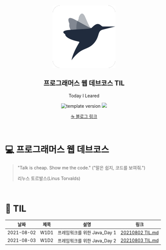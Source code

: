 <br/>
<p align="middle" >
  <img width="200px;" src="./src/images/prgms-logo.png"/>
</p>
<h2 align="middle">프로그래머스 웹 데브코스 TIL</h2>
<p align="middle">Today I Leared</p>
<p align="middle">
  <img src="https://img.shields.io/badge/version-1.0.0-blue?style=flat-square" alt="template version"/>
  <img src="https://img.shields.io/badge/language-md-md.svg?style=flat-square"/>
</p>

<p align="middle">
  <a href="https://cse0518.github.io">☕ 블로그 링크</a>  
</p>

<br/>

# 💻 프로그래머스 웹 데브코스

> "Talk is cheap. Show me the code."
> ("말은 쉽지, 코드를 보여줘.")
>
> 리누스 토르발스(Linus Torvalds)

<br/>

# 🚀 TIL

|날짜|제목|설명|링크|
|---|---|---|---|
|2021-08-02|W1D1|프레임워크를 위한 Java_Day 1|[20210802 TIL.md](https://github.com/cse0518/TIL/blob/main/JAVA/20210802%20TIL.md)|
|2021-08-03|W1D2|프레임워크를 위한 Java_Day 2|[20210803 TIL.md](https://github.com/cse0518/TIL/blob/main/JAVA/20210803%20TIL.md)|